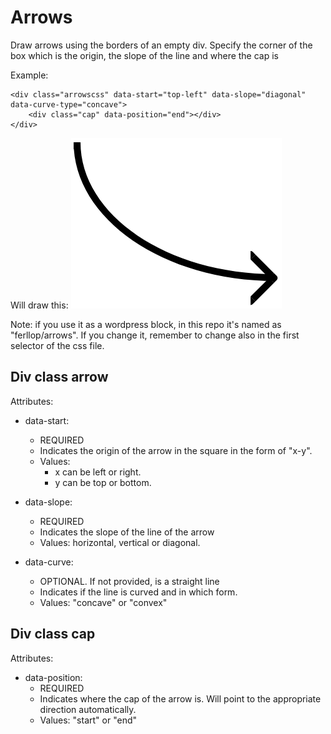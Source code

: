# Arrows
Draw arrows using the borders of an empty div.
Specify the corner of the box which is the origin, the slope of the line and where the cap is

Example:
```
<div class="arrowscss" data-start="top-left" data-slope="diagonal" data-curve-type="concave">
    <div class="cap" data-position="end"></div>
</div>
```
Will draw this:
<img src="example.png" alt="an example of an arrow" />

Note: if you use it as a wordpress block, in this repo it's named as "ferllop/arrows". 
If you change it, remember to change also in the first selector of the css file.

## Div class arrow
Attributes:
- data-start: 
  - REQUIRED
  - Indicates the origin of the arrow in the square in the form of "x-y".
  - Values:
    - x can be left or right.
    - y can be top or bottom.

- data-slope: 
  - REQUIRED
  - Indicates the slope of the line of the arrow 
  - Values: horizontal, vertical or diagonal.

- data-curve: 
  - OPTIONAL. If not provided, is a straight line
  - Indicates if the line is curved and in which form.
  - Values: "concave" or "convex"

## Div class cap
Attributes:
- data-position:
  - REQUIRED
  - Indicates where the cap of the arrow is. Will point to the appropriate direction automatically.
  - Values: "start" or "end"
